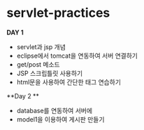 # servlet-practices

**DAY 1**

- servlet과 jsp 개념
- eclipse에서 tomcat을 연동하여 서버 연결하기
- get/post 메소드
- JSP 스크립틀릿 사용하기
- html문을 사용하여 간단한 태그 연습하기

**Day 2 **

- database를 연동하여 서버에 
- model1을 이용하여 게시판 만들기
